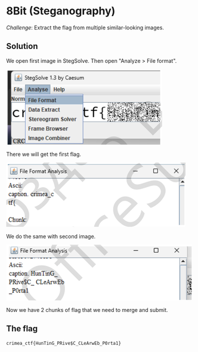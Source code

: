 # 8Bit (Steganography)

*Challenge*: Extract the flag from multiple similar-looking images.

## Solution
We open first image in StegSolve. Then open "Analyze > File format".

![1](../Images/8bit_1.png)

There we will get the first flag.

![2](../Images/8bit_2.png)

We do the same with second image.

![3](../Images/8bit_3.png)

Now we have 2 chunks of flag that we need to merge and submit.

## The flag
```text
crimea_ctf{HunTinG_PRive$C_CLeArwEb_P0rta1}
```
